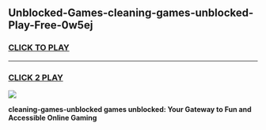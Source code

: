 
## Unblocked-Games-cleaning-games-unblocked-Play-Free-0w5ej
<h3>
<a href="https://premium76.site?title=cleaning-games-unblocked&ref=18A1">CLICK TO PLAY</a></h3>
<hr>

<h3>
<a href="https://premium76.site?title=cleaning-games-unblocked&ref=18A1">CLICK 2 PLAY</a>
  
</h3>

<a href="https://premium76.site?title=cleaning-games-unblocked&ref=18A1"><img src="https://clearcache.store/games.png"></a>


**cleaning-games-unblocked games unblocked: Your Gateway to Fun and Accessible Online Gaming**
